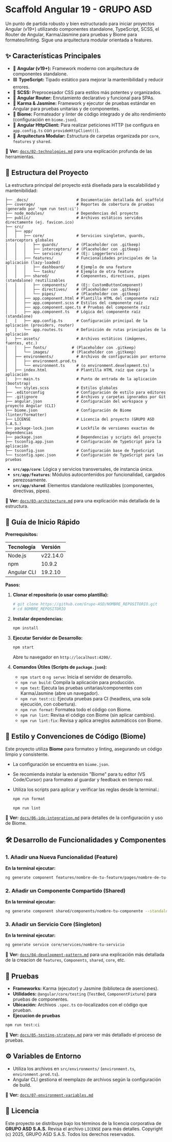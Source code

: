 # Scaffold Angular 19 - GRUPO ASD

Un punto de partida robusto y bien estructurado para iniciar proyectos Angular (v19+) utilizando componentes standalone, TypeScript, SCSS, el Router de Angular, Karma/Jasmine para pruebas y Biome para formateo/linting. Sigue una arquitectura modular orientada a features.

## ✨ Características Principales

* 🧩 **Angular (v19+):** Framework moderno con arquitectura de componentes standalone.
* 🟦 **TypeScript:** Tipado estático para mejorar la mantenibilidad y reducir errores.
* 🎨 **SCSS:** Preprocesador CSS para estilos más potentes y organizados.
* 🧭 **Angular Router:** Enrutamiento declarativo y funcional para SPAs.
* 🧪 **Karma & Jasmine:** Framework y ejecutor de pruebas estándar en Angular para pruebas unitarias y de componentes.
* 🐶 **Biome:** Formateador y linter de código integrado y de alto rendimiento (configuración en `biome.json`).
* 📡 **Angular HttpClient:** Para realizar peticiones HTTP (se configura en `app.config.ts` con `provideHttpClient()`).
* 📂 **Arquitectura Modular:** Estructura de carpetas organizada por `core`, `features` y `shared`.

🔗 **Ver:** [`docs/02-technologies.md`](./_docs/02-technologies.md) para una explicación profunda de las herramientas.

## 📂 Estructura del Proyecto

La estructura principal del proyecto está diseñada para la escalabilidad y mantenibilidad:

```
├── _docs/                     # Documentación detallada del scaffold
├── coverage/                  # Reportes de cobertura de pruebas (generado por 'npm run test:ci')
├── node_modules/              # Dependencias del proyecto
├── public/                    # Archivos estáticos servidos directamente (ej. favicon.ico)
├── src/
│   ├── app/
│   │   ├── core/              # Servicios singleton, guards, interceptors globales
│   │   │   ├── guards/        # (Placeholder con .gitkeep)
│   │   │   ├── interceptors/  # (Placeholder con .gitkeep)
│   │   │   └── services/      # (Ej: LoggerService)
│   │   ├── features/          # Funcionalidades principales de la aplicación (lazy-loaded)
│   │   │   ├── dashboard/     # Ejemplo de una feature
│   │   │   └── tasks/         # Ejemplo de otra feature
│   │   ├── shared/            # Componentes, directivas, pipes (standalone) reutilizables
│   │   │   ├── components/    # (Ej: CustomButtonComponent)
│   │   │   ├── directives/    # (Placeholder con .gitkeep)
│   │   │   └── pipes/         # (Placeholder con .gitkeep)
│   │   ├── app.component.html # Plantilla HTML del componente raíz
│   │   ├── app.component.scss # Estilos del componente raíz
│   │   ├── app.component.spec.ts # Pruebas del componente raíz
│   │   ├── app.component.ts   # Lógica del componente raíz (standalone)
│   │   ├── app.config.ts      # Configuración principal de la aplicación (providers, router)
│   │   └── app.routes.ts      # Definición de rutas principales de la aplicación
│   ├── assets/                # Archivos estáticos (imágenes, fuentes, etc.)
│   │   ├── fonts/           # (Placeholder con .gitkeep)
│   │   └── images/          # (Placeholder con .gitkeep)
│   ├── environments/          # Archivos de configuración por entorno
│   │   ├── environment.prod.ts
│   │   └── environment.ts     # (o environment.development.ts)
│   ├── index.html             # Plantilla HTML raíz que carga la aplicación
│   ├── main.ts                # Punto de entrada de la aplicación (bootstrap)
│   └── styles.scss            # Estilos globales
├── .editorconfig              # Configuración de estilo para editores
├── .gitignore                 # Archivos y carpetas ignorados por Git
├── angular.json               # Configuración del workspace y proyecto Angular (CLI)
├── biome.json                 # Configuración de Biome (linter/formatter)
├── LICENSE                    # Licencia del proyecto (GRUPO ASD S.A.S.)
├── package-lock.json          # Lockfile de versiones exactas de dependencias
├── package.json               # Dependencias y scripts del proyecto
├── tsconfig.app.json          # Configuración de TypeScript para la aplicación
├── tsconfig.json              # Configuración base de TypeScript
└── tsconfig.spec.json         # Configuración de TypeScript para las pruebas
```

* **`src/app/core`**: Lógica y servicios transversales, de instancia única.
* **`src/app/features`**: Módulos autocontenidos por funcionalidad, cargados perezosamente.
* **`src/app/shared`**: Elementos standalone reutilizables (componentes, directivas, pipes).

🔗 **Ver:** [`docs/03-architecture.md`](./_docs/03-architecture.md) para una explicación más detallada de la estructura.

## 🚀 Guía de Inicio Rápido

**Prerrequisitos:**

| Tecnología     | Versión                                  |
| :------------- | :---------------------------------------------------- |
| Node.js        | v22.14.0                            |
| npm            | 10.9.2          |
| Angular CLI    | 19.2.10 |

**Pasos:**

1.  **Clonar el repositorio (o usar como plantilla):**
    ```bash
    # git clone https://github.com/Grupo-ASD/NOMBRE_REPOSITORIO.git
    # cd NOMBRE_REPOSITORIO
    ```

2.  **Instalar dependencias:**
    ```bash
    npm install
    ```

3.  **Ejecutar Servidor de Desarrollo:**
    ```bash
    npm start
    ```
    Abre tu navegador en `http://localhost:4200/`.

4.  **Comandos Útiles (Scripts de `package.json`):**
    * `npm start` o `ng serve`: Inicia el servidor de desarrollo.
    * `npm run build`: Compila la aplicación para producción.
    * `npm test`: Ejecuta las pruebas unitarias/componentes con Karma/Jasmine (abre un navegador).
    * `npm run test:ci`: Ejecuta pruebas para CI (headless, una sola ejecución, con cobertura).
    * `npm run format`: Formatea todo el código con Biome.
    * `npm run lint`: Revisa el código con Biome (sin aplicar cambios).
    * `npm run lint:fix`: Revisa y aplica arreglos automáticos con Biome.

## 🎨 Estilo y Convenciones de Código (Biome)

Este proyecto utiliza **Biome** para formateo y linting, asegurando un código limpio y consistente.
* La configuración se encuentra en `biome.json`.
* Se recomienda instalar la extensión "Biome" para tu editor (VS Code/Cursor) para formateo al guardar y feedback en tiempo real.
* Utiliza los scripts para aplicar y verificar las reglas desde la terminal.:

    ```bash
    npm run format
    ```

    ```bash
    npm run lint
    ```


🔗 **Ver:** [`docs/06-ide-integration.md`](./_docs/06-ide-integration.md) para detalles de la configuración y uso de Biome.

## 🛠️ Desarrollo de Funcionalidades y Componentes

### 1. Añadir una Nueva Funcionalidad (Feature) 

**En la terminal ejecutar:**
   
 ```bash
ng generate component features/nombre-de-tu-feature/pages/nombre-de-tu-pagina
```

### 2. Añadir un Componente Compartido (Shared)

**En la terminal ejecutar:**
   
 ```bash
ng generate component shared/components/nombre-tu-componente --standalone
```

### 3. Añadir un Servicio Core (Singleton)
**En la terminal ejecutar:**
   
 ```bash
ng generate service core/services/nombre-tu-servicio
```

🔗 **Ver:** [`docs/04-development-pattern.md`](./_docs/04-development-pattern.md) para una explicación más detallada de la creacion de `features`, `Components`, `shared`, `core`, etc.

## 🧪 Pruebas

* **Frameworks:** Karma (ejecutor) y Jasmine (biblioteca de aserciones).
* **Utilidades:** `@angular/core/testing` (`TestBed`, `ComponentFixture`) para pruebas de componentes.
* **Ubicación:** Archivos `.spec.ts` co-localizados con el código que prueban.
* **Ejecucion de pruebas**

```Bash
npm run test:ci
```

🔗 **Ver:** [`docs/05-testing-strategy.md`](./_docs/05-testing-strategy.md) para ver más detallado el proceso de pruebas.


## ⚙️ Variables de Entorno

* Utiliza los archivos en `src/environments/` (`environment.ts`, `environment.prod.ts`).
* Angular CLI gestiona el reemplazo de archivos según la configuración de build.

🔗 **Ver:** [`docs/07-environment-variables.md`](./_docs/07-environment-variables.md)

## 📄 Licencia

Este proyecto se distribuye bajo los términos de la licencia corporativa de **GRUPO ASD S.A.S.**
Revisa el archivo `LICENSE` para más detalles.
Copyright (c) 2025, GRUPO ASD S.A.S. Todos los derechos reservados.
